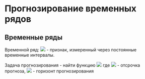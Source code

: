 # Прогнозирование временных рядов

## Временные ряды

Временной ряд: <img src="https://latex.codecogs.com/gif.latex?{\color{DarkOrange} y_1, ... y_T, ..., y_T\in \mathbb{R}^n, }" /> - признак, измеренный через постоянные временные интервалы.

Задача прогнозирования - найти функцию <img src="https://latex.codecogs.com/gif.latex?{\color{DarkOrange} f_T: y_{T+d} \approx f_T(y_T,...y_1,d) \equiv \widehat{y}_{T+d|T},}" /> где <img src="https://latex.codecogs.com/gif.latex?{\color{DarkOrange} d \in {1,...,D}}" /> - отсрочка прогноза, <img src="https://latex.codecogs.com/gif.latex?{\color{Red} D}" /> - горизонт прогнозирования